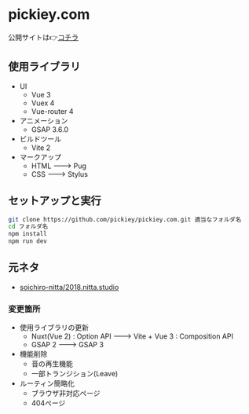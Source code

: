 # pickiey.com

公開サイトは👉[コチラ](https://pickiey.com)

## 使用ライブラリ

- UI
    - Vue  3
    - Vuex 4
    - Vue-router 4
- アニメーション
    - GSAP 3.6.0
- ビルドツール
    - Vite 2
- マークアップ
    - HTML ---> Pug
    - CSS  ---> Stylus

## セットアップと実行

```sh
git clone https://github.com/pickiey/pickiey.com.git 適当なフォルダ名
cd フォルダ名
npm install
npm run dev
```

## 元ネタ

- [soichiro-nitta/2018.nitta.studio](https://github.com/soichiro-nitta/2018.nitta.studio)


### 変更箇所

- 使用ライブラリの更新
    - Nuxt(Vue 2) : Option API ---> Vite + Vue 3 : Composition API
    - GSAP 2 ---> GSAP 3
- 機能削除
    - 音の再生機能
    - 一部トランジション(Leave)
- ルーティン簡略化
    - ブラウザ非対応ページ
    - 404ページ

